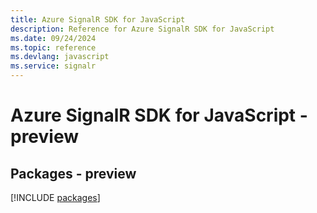 ```yaml
---
title: Azure SignalR SDK for JavaScript
description: Reference for Azure SignalR SDK for JavaScript
ms.date: 09/24/2024
ms.topic: reference
ms.devlang: javascript
ms.service: signalr
---
```

# Azure SignalR SDK for JavaScript - preview
## Packages - preview
[!INCLUDE [packages](signalr-index.md)]